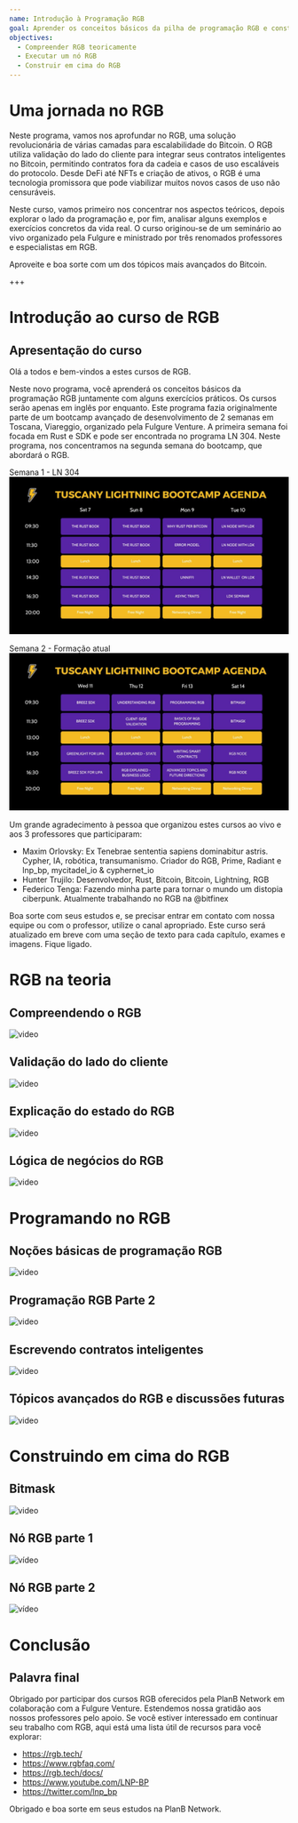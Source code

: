```yaml
---
name: Introdução à Programação RGB
goal: Aprender os conceitos básicos da pilha de programação RGB e construir suas primeiras aplicações RGB
objectives:
  - Compreender RGB teoricamente
  - Executar um nó RGB
  - Construir em cima do RGB
---
```


# Uma jornada no RGB

Neste programa, vamos nos aprofundar no RGB, uma solução revolucionária de várias camadas para escalabilidade do Bitcoin. O RGB utiliza validação do lado do cliente para integrar seus contratos inteligentes no Bitcoin, permitindo contratos fora da cadeia e casos de uso escaláveis do protocolo. Desde DeFi até NFTs e criação de ativos, o RGB é uma tecnologia promissora que pode viabilizar muitos novos casos de uso não censuráveis.

Neste curso, vamos primeiro nos concentrar nos aspectos teóricos, depois explorar o lado da programação e, por fim, analisar alguns exemplos e exercícios concretos da vida real. O curso originou-se de um seminário ao vivo organizado pela Fulgure e ministrado por três renomados professores e especialistas em RGB.

Aproveite e boa sorte com um dos tópicos mais avançados do Bitcoin.

+++

# Introdução ao curso de RGB

## Apresentação do curso

Olá a todos e bem-vindos a estes cursos de RGB.

Neste novo programa, você aprenderá os conceitos básicos da programação RGB juntamente com alguns exercícios práticos. Os cursos serão apenas em inglês por enquanto. Este programa fazia originalmente parte de um bootcamp avançado de desenvolvimento de 2 semanas em Toscana, Viareggio, organizado pela Fulgure Venture. A primeira semana foi focada em Rust e SDK e pode ser encontrada no programa LN 304. Neste programa, nos concentramos na segunda semana do bootcamp, que abordará o RGB.

Semana 1 - LN 304
![image](assets\Image\1.jpg)

Semana 2 - Formação atual
![image](assets\Image\2.jpg)

Um grande agradecimento à pessoa que organizou estes cursos ao vivo e aos 3 professores que participaram:

- Maxim Orlovsky: Ex Tenebrae sententia sapiens dominabitur astris. Cypher, IA, robótica, transumanismo. Criador do RGB, Prime, Radiant e lnp_bp, mycitadel_io & cyphernet_io
- Hunter Trujilo: Desenvolvedor, Rust, Bitcoin, Bitcoin, Lightning, RGB
- Federico Tenga: Fazendo minha parte para tornar o mundo um distopia ciberpunk. Atualmente trabalhando no RGB na @bitfinex

Boa sorte com seus estudos e, se precisar entrar em contato com nossa equipe ou com o professor, utilize o canal apropriado. Este curso será atualizado em breve com uma seção de texto para cada capítulo, exames e imagens. Fique ligado.

# RGB na teoria

## Compreendendo o RGB

![video](https://youtu.be/AF2XbifPGXM)

## Validação do lado do cliente

![video](https://youtu.be/FS6PDprWl5Q)

## Explicação do estado do RGB

![video](https://youtu.be/tmAVdyXGmj4)

## Lógica de negócios do RGB

![video](https://youtu.be/lUTjeuM0oTA)

# Programando no RGB

## Noções básicas de programação RGB

![video](https://youtu.be/Uo1UoxiImsI)

## Programação RGB Parte 2

![video](https://youtu.be/sVoKIi-1XbY)

## Escrevendo contratos inteligentes

![video](https://youtu.be/GRwS-NvWF3I)

## Tópicos avançados do RGB e discussões futuras

![video](https://youtu.be/mqCupTlDbA0)

# Construindo em cima do RGB

## Bitmask

![video](https://youtu.be/nbUtV8GOR_U)
## Nó RGB parte 1 
![vídeo](https://youtu.be/5iAhsgCSL3U)

## Nó RGB parte 2

![vídeo](https://youtu.be/piQQH4Q2nr0)


# Conclusão 

## Palavra final

Obrigado por participar dos cursos RGB oferecidos pela PlanB Network em colaboração com a Fulgure Venture. Estendemos nossa gratidão aos nossos professores pelo apoio. Se você estiver interessado em continuar seu trabalho com RGB, aqui está uma lista útil de recursos para você explorar:

- https://rgb.tech/
- https://www.rgbfaq.com/
- https://rgb.tech/docs/
- https://www.youtube.com/LNP-BP
- https://twitter.com/lnp_bp

Obrigado e boa sorte em seus estudos na PlanB Network.
